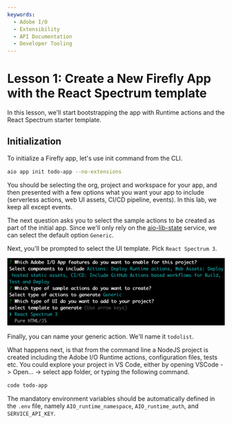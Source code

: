 ```yaml
---
keywords:
  - Adobe I/O
  - Extensibility
  - API Documentation
  - Developer Tooling
---
```


# Lesson 1: Create a New Firefly App with the React Spectrum template

In this lesson, we'll start bootstrapping the app with Runtime actions and the React Spectrum starter template.

## Initialization 

To initialize a Firefly app, let's use init command from the CLI.

```bash
aio app init todo-app --no-extensions
```

You should be selecting the org, project and workspace for your app, and then presented with a few options what you want your app to include (serverless actions, web UI assets, CI/CD pipeline, events). In this lab, we keep all except events.

The next question asks you to select the sample actions to be created as part of the initial app. Since we'll only rely on the [aio-lib-state](https://github.com/adobe/aio-lib-state) service, we can select the default option `Generic`. 

Next, you'll be prompted to select the UI template. Pick `React Spectrum 3`.

![aio app init](assets/aioappinit.png)

Finally, you can name your generic action. We'll name it `todolist`. 

What happens next, is that from the command line a NodeJS project is created including the Adobe I/O Runtime actions, configuration files, tests etc. You could explore your project in VS Code, either by opening VSCode -> Open... -> select app folder, or typing the following command.

```bash
code todo-app
```    

The mandatory environment variables should be automatically defined in the `.env` file, namely `AIO_runtime_namespace`, `AIO_runtime_auth`, and `SERVICE_API_KEY`.  

